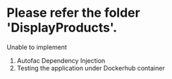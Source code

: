 # Please refer the folder 'DisplayProducts'.
Unable to implement 
1. Autofac Dependency Injection
2. Testing the application under Dockerhub container
